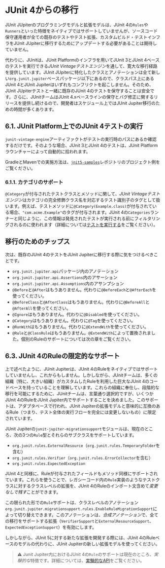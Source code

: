# JUnit 4からの移行
JUnit JUpiterのプログラミングモデルと拡張モデルは、JUnit 4の`Rules`や`Runners`といった特徴をネイティブではサポートしていませんが、ソースコード保守運用者が全ての既存のテストやテスト拡張、カスタムビルド・テストインフラをJUnit JUpiterに移行するためにアップデートする必要があることは期待していません。

代わりに、JUnitは、JUnit Platformのインフラを用いてJUnit 3とJUnit 4ベースのテストを実行できる*JUnit Vintageテストエンジン*を通して、寛大な移行経路を提供しています。JUnit JUpiterに特化したクラスとアノテーションは全て新しい`org.junit.jupiter`ベースパッケージ以下にあるので、クラスパス上にあるJUnit 4とJUnit Jupiterはいずれもコンフリクトを起こしません。そのため、JUnit JUpiterテストと一緒に既存のJUnit 4のテストを保守することは安全です。さらに、JUnitチームはJUnit 4.xベースラインの保守とバグ修正に関するリリースを提供し続けるので、開発者はスケジュール上ではJUnit Jupiter移行のための時間が多くあります。

## 6.1. JUnit Platform上でのJUnit 4テストの実行
`junit-vintage-engine`アーティファクトがテストの実行時のパスにあるか確認するだけです。そのような場合、JUnit 3とJUnit 4のテストは、JUnit Platformラウンチャーによって自動的に拾われます。

GradleとMavenでの実施方法は、[`jnit5-samples`](https://github.com/junit-team/junit5-samples)レポジトリのプロジェクト例をご覧ください。

### 6.1.1. カテゴリのサポート
`@Category`が付与されたテストクラスとメソッドに関して、*JUnit Vintageテストエンジン*はカテゴリの完全修飾クラス名を対応するテスト識別子のタグとして扱います。例えば、テストメソッドに`@Category(Example.class)`が付与されている場合、`"com.acme.Example"`のタグが付与されます。JUnit 4の`Categories`ランナーと同じように、この情報は発見されたテストが実行される前にフィルタリングされるのに使われます（詳細については[テストを実行する]()をご覧ください）。

## 移行のためのチップス
次は、既存のJUnit 4のテストをJUnit Jupiterに移行する際に気をつけるべきことです。

- `org.junit.jupiter.api`パッケージ内のアノテーション
- `org.junit.jupiter.api.Assertions`内のアサーション
- `org.junit.jupiter.api.Assumptions`内のアサンプション
- `@Before`と`@After`はもうありません。代わりに`@BeforeEach`と`@AfterEach`を使ってください。
- `@BeforeClass`と`@AfterClass`はもうありません。代わりに`@BeforeAll`と`@AfterAll`を使ってください。
- `@Ignore`はもうありません。代わりに`@Disabled`を使ってください。
- `@Category`はもうありません。代わりに`@Tag`を使ってください。
- `@RunWith`はもうありません。代わりに`@ExtendWith`を使ってください。
- `@Rule`と`@ClassRule`はもうありません。`@ExtendWith`によって置換されました。個別のRuleのサポートについては次の章をご覧ください。

## 6.3. JUnit 4のRuleの限定的なサポート
上で述べたように、JUnit Jupiterは、JUnit 4のRuleをネイティブではサポートしていませんし、これからもしません。しかしながら、JUnitチームは、多くの組織（特に、大きい組織）がカスタムしたRuleを利用した巨大なJUnit 4のコードベースを持っていることを理解しています。これらの組織に奉仕し、段階的な移行を可能にするために、JUnitチームは、言葉通り選択的ですが、いくつかJUnit 4のRuleをJUnit Jupiter内でサポートすることを決めました。このサポートは、アダプタベースで行われ、JUnit Jupiterの拡張モデルと意味的に互換のあるRule（つまり、テスト全体の実行フローを完全には変更しないもの）に限定されています。

JUnit Jupiterの`junit-jupiter-migrationsupport`モジュールは、現在のところ、次の3つの`Rule`型とそれらのサブクラスをサポートしています。

- `org.junit.rules.ExternalResource`（`org.junit.rules.TemporaryFolder`を含む）
- `org.junit.rules.Verifier`（`org.junit.rules.ErrorCollector`を含む）
- `org.junit.rules.ExpectedException`

JUnit 4と同様に、Ruleが付与されたフィールドもメソッド同様にサポートされています。これらを使うことで、レガシーコード内の`Rule`実装のようなテストクラスに対するクラスレベルの拡張を、JUnit 4のRuleのインポート文含めて*変更なしで残す*ことができます。

この限られた形での`Rule`サポートは、クラスレベルのアノテーション`org.junit.jupiter.migrationsupport.rules.EnableRuleMigrationSupport`によって切り替えできます。このアノテーションは、*合成アノテーション*で、全ての移行をサポートする拡張（`VerifierSupport`と`ExternalResourceSupport`、`ExpectedExceptionSupport`）を有効にします。

しかしながら、JUnit 5に対する新たな拡張を開発する際には、JUnit 4のRuleベースのモデルの代わりに、JUnit Jupiterの新しい拡張モデルを使ってください。

> ⚠️ Junit Jupiter内におけるJUnit 4の`Rule`のサポートは現在のところ、*実験的な*特徴です。詳細については、[実験的なAPI]()をご覧ください。
